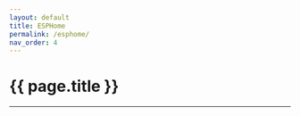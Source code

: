 ```yaml
---
layout: default
title: ESPHome
permalink: /esphome/
nav_order: 4
---
```


# {{ page.title }}

* * *


[](https://esphome.io/)